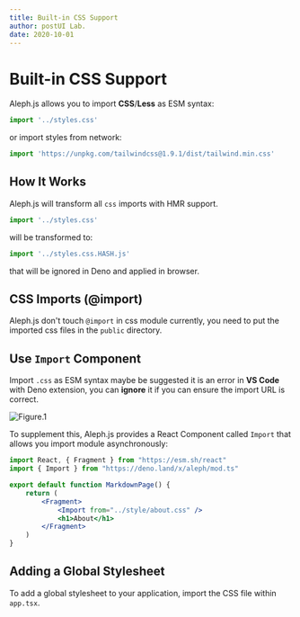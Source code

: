 ```yaml
---
title: Built-in CSS Support
author: postUI Lab.
date: 2020-10-01
---
```


# Built-in CSS Support

Aleph.js allows you to import **CSS**/**Less** as ESM syntax:

```javascript
import '../styles.css'
```

or import styles from network:

```javascript
import 'https://unpkg.com/tailwindcss@1.9.1/dist/tailwind.min.css'
```

## How It Works
Aleph.js will transform all `css` imports with HMR support.

```javascript
import '../styles.css'
```

will be transformed to:

```javascript
import '../styles.css.HASH.js'
```
that will be ignored in Deno and applied in browser.


## CSS Imports (@import)
Aleph.js don't touch `@import` in css module currently, you need to put the imported css files in the `public` directory.

## Use `Import` Component
Import `.css` as ESM syntax maybe be suggested it is an error in **VS Code** with Deno extension, you can **ignore** it if you can ensure the import URL is correct.

![Figure.1](/docs/figure-1.png)

To supplement this, Aleph.js provides a React Component called `Import` that allows you import module asynchronously:
```jsx
import React, { Fragment } from "https://esm.sh/react"
import { Import } from "https://deno.land/x/aleph/mod.ts"

export default function MarkdownPage() {
    return (
        <Fragment>
            <Import from="../style/about.css" />
            <h1>About</h1>
        </Fragment>
    )
}
```

## Adding a Global Stylesheet

To add a global stylesheet to your application, import the CSS file within `app.tsx`.
